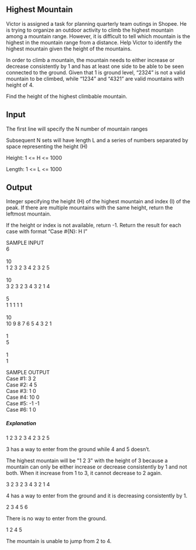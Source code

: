 ## Highest Mountain

Victor is assigned a task for planning quarterly team outings in Shopee. He is trying to organize an outdoor activity to climb the highest mountain among a mountain range. However, it is difficult to tell which mountain is the highest in the mountain range from a distance. Help Victor to identify the highest mountain given the height of the mountains.

In order to climb a mountain, the mountain needs to either increase or decrease consistently by 1 and has at least one side to be able to be seen connected to the ground. Given that 1 is ground level, “2324” is not a valid mountain to be climbed, while “1234” and “4321” are valid mountains with height of 4.

Find the height of the highest climbable mountain.

## Input

The first line will specify the N number of mountain ranges

Subsequent N sets will have length L and a series of numbers separated by space representing the height (H)

Height: 1 <= H <= 1000

Length: 1 <= L <= 1000

## Output

Integer specifying the height (H) of the highest mountain and index (I) of the peak. If there are multiple mountains with the same height, return the leftmost mountain.

If the height or index is not available, return -1. Return the result for each case with format “Case #{N}: H I”

SAMPLE INPUT<br>
6<br>
<br>
10<br>
1 2 3 2 3 4 2 3 2 5<br>
<br>
10<br>
3 2 3 2 3 4 3 2 1 4<br>
<br>
5<br>
1 1 1 1 1<br>
<br>
10<br>
10 9 8 7 6 5 4 3 2 1<br>
<br>
1<br>
5<br>
<br>
1<br>
1

SAMPLE OUTPUT<br>
Case #1: 3 2<br>
Case #2: 4 5<br>
Case #3: 1 0<br>
Case #4: 10 0<br>
Case #5: -1 -1<br>
Case #6: 1 0

##### Explanation
1 2 3 2 3 4 2 3 2 5

3 has a way to enter from the ground while 4 and 5 doesn’t.

The highest mountain will be "1 2 3" with the height of 3 because a mountain can only be either increase or decrease consistently by 1 and not both. When it increase from 1 to 3, it cannot decrease to 2 again.

3 2 3 2 3 4 3 2 1 4

4 has a way to enter from the ground and it is decreasing consistently by 1.

2 3 4 5 6

There is no way to enter from the ground.

1 2 4 5

The mountain is unable to jump from 2 to 4.
